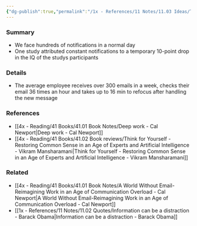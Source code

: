 ```yaml
---
{"dg-publish":true,"permalink":"/1x - References/11 Notes/11.03 Ideas/Too many notifications for modern workers reduces IQ/","title":"Too many notifications for modern workers","noteIcon":""}
---
```



### Summary
- We face hundreds of notifications in a normal day
- One study attributed constant notifications to a temporary 10-point drop in the IQ of the studys participants

### Details
- The average employee receives over 300 emails in a week, checks their email 36 times an hour and takes up to 16 min to refocus after handling the new message

### References
- [[4x - Reading/41 Books/41.01 Book Notes/Deep work - Cal Newport\|Deep work - Cal Newport]]
- [[4x - Reading/41 Books/41.02 Book reviews/Think for Yourself - Restoring Common Sense in an Age of Experts and Artificial Intelligence - Vikram Mansharamani\|Think for Yourself - Restoring Common Sense in an Age of Experts and Artificial Intelligence - Vikram Mansharamani]]

### Related
- [[4x - Reading/41 Books/41.01 Book Notes/A World Without Email-Reimagining Work in an Age of Communication Overload - Cal Newport\|A World Without Email-Reimagining Work in an Age of Communication Overload - Cal Newport]]
- [[1x - References/11 Notes/11.02 Quotes/Information can be a distraction - Barack Obama\|Information can be a distraction - Barack Obama]]